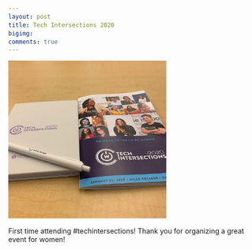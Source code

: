 ```yaml
--- 
layout: post 
title: Tech Intersections 2020
bigimg: 
comments: true 
---
```


<img src="/img/posts/202001/techintersections.jpg" alt="Tech Intersections 2020" width="320px"> 

First time attending #techintersections! Thank you for organizing a great event for women!
